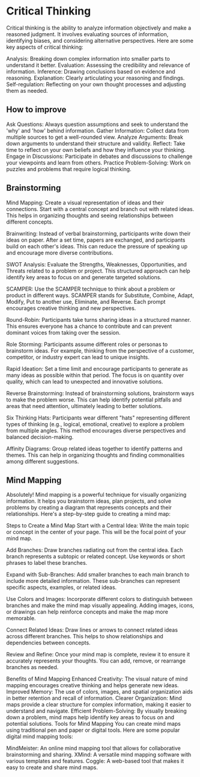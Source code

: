 # Critical Thinking

Critical thinking is the ability to analyze information objectively and make a reasoned judgment. It involves evaluating sources of information, identifying biases, and considering alternative perspectives. Here are some key aspects of critical thinking:

Analysis: Breaking down complex information into smaller parts to understand it better.
Evaluation: Assessing the credibility and relevance of information.
Inference: Drawing conclusions based on evidence and reasoning.
Explanation: Clearly articulating your reasoning and findings.
Self-regulation: Reflecting on your own thought processes and adjusting them as needed.

## How to improve

Ask Questions: Always question assumptions and seek to understand the 'why' and 'how' behind information.
Gather Information: Collect data from multiple sources to get a well-rounded view.
Analyze Arguments: Break down arguments to understand their structure and validity.
Reflect: Take time to reflect on your own beliefs and how they influence your thinking.
Engage in Discussions: Participate in debates and discussions to challenge your viewpoints and learn from others.
Practice Problem-Solving: Work on puzzles and problems that require logical thinking.

## Brainstorming

Mind Mapping: Create a visual representation of ideas and their connections. Start with a central concept and branch out with related ideas. This helps in organizing thoughts and seeing relationships between different concepts.

Brainwriting: Instead of verbal brainstorming, participants write down their ideas on paper. After a set time, papers are exchanged, and participants build on each other's ideas. This can reduce the pressure of speaking up and encourage more diverse contributions.

SWOT Analysis: Evaluate the Strengths, Weaknesses, Opportunities, and Threats related to a problem or project. This structured approach can help identify key areas to focus on and generate targeted solutions.

SCAMPER: Use the SCAMPER technique to think about a problem or product in different ways. SCAMPER stands for Substitute, Combine, Adapt, Modify, Put to another use, Eliminate, and Reverse. Each prompt encourages creative thinking and new perspectives.

Round-Robin: Participants take turns sharing ideas in a structured manner. This ensures everyone has a chance to contribute and can prevent dominant voices from taking over the session.

Role Storming: Participants assume different roles or personas to brainstorm ideas. For example, thinking from the perspective of a customer, competitor, or industry expert can lead to unique insights.

Rapid Ideation: Set a time limit and encourage participants to generate as many ideas as possible within that period. The focus is on quantity over quality, which can lead to unexpected and innovative solutions.

Reverse Brainstorming: Instead of brainstorming solutions, brainstorm ways to make the problem worse. This can help identify potential pitfalls and areas that need attention, ultimately leading to better solutions.

Six Thinking Hats: Participants wear different "hats" representing different types of thinking (e.g., logical, emotional, creative) to explore a problem from multiple angles. This method encourages diverse perspectives and balanced decision-making.

Affinity Diagrams: Group related ideas together to identify patterns and themes. This can help in organizing thoughts and finding commonalities among different suggestions.

## Mind Mapping

Absolutely! Mind mapping is a powerful technique for visually organizing information. It helps you brainstorm ideas, plan projects, and solve problems by creating a diagram that represents concepts and their relationships. Here's a step-by-step guide to creating a mind map:

Steps to Create a Mind Map
Start with a Central Idea: Write the main topic or concept in the center of your page. This will be the focal point of your mind map.

Add Branches: Draw branches radiating out from the central idea. Each branch represents a subtopic or related concept. Use keywords or short phrases to label these branches.

Expand with Sub-Branches: Add smaller branches to each main branch to include more detailed information. These sub-branches can represent specific aspects, examples, or related ideas.

Use Colors and Images: Incorporate different colors to distinguish between branches and make the mind map visually appealing. Adding images, icons, or drawings can help reinforce concepts and make the map more memorable.

Connect Related Ideas: Draw lines or arrows to connect related ideas across different branches. This helps to show relationships and dependencies between concepts.

Review and Refine: Once your mind map is complete, review it to ensure it accurately represents your thoughts. You can add, remove, or rearrange branches as needed.

Benefits of Mind Mapping
Enhanced Creativity: The visual nature of mind mapping encourages creative thinking and helps generate new ideas.
Improved Memory: The use of colors, images, and spatial organization aids in better retention and recall of information.
Clearer Organization: Mind maps provide a clear structure for complex information, making it easier to understand and navigate.
Efficient Problem-Solving: By visually breaking down a problem, mind maps help identify key areas to focus on and potential solutions.
Tools for Mind Mapping
You can create mind maps using traditional pen and paper or digital tools. Here are some popular digital mind mapping tools:

MindMeister: An online mind mapping tool that allows for collaborative brainstorming and sharing.
XMind: A versatile mind mapping software with various templates and features.
Coggle: A web-based tool that makes it easy to create and share mind maps.

